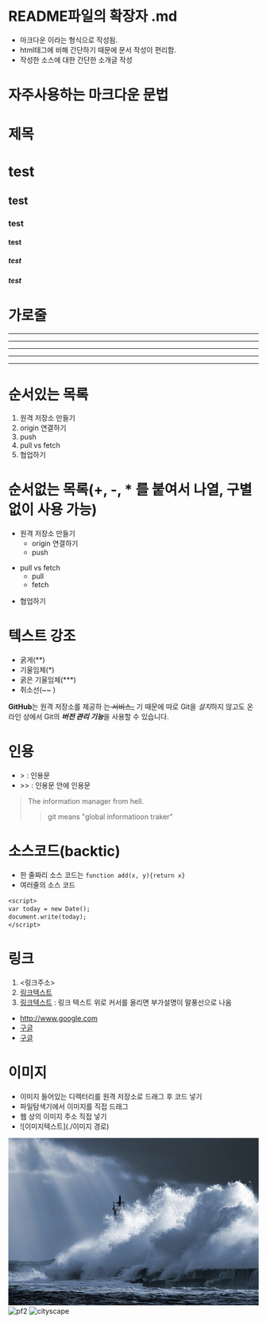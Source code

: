 # README파일의 확장자 .md 
- 마크다운 이라는 형식으로 작성됨.
- html태그에 비해 간단하기 때문에 문서 작성이 편리함.
- 작성한 소스에 대한 간단한 소개글 작성

# 자주사용하는 마크다운 문법


# 제목
# test
## test
### test
#### test
##### test
##### test

# 가로줄
---
------
***
******
* * *

# 순서있는 목록
1. 원격 저장소 만들기
2. origin 연결하기
3. push
4. pull vs fetch
5. 협업하기


# 순서없는 목록(+, -, * 를 붙여서 나열, 구별없이 사용 가능)
- 원격 저장소 만들기
  - origin 연결하기
  - push
+ pull vs fetch
  * pull
  * fetch
- 협업하기

# 텍스트 강조
- 굵게(**)
- 기울임체(*)
- 굵은 기울임체(***)
- 취소선(~~ )

**GitHub**는  원격 저장소를 제공하  ~~는 서비스_~~ 기 때문에
따로 Git을 *설치*하지 않고도
온라인 상에서 Git의 ***버전 관리 기능***을 사용할 수 있습니다.

# 인용
- &gt;  : 인용문
- &gt;&gt;  : 인용문 안에 인용문

> The information manager from hell.
>> git means "global informatioon traker"

# 소스코드(backtic)
- 한 줄짜리 소스 코드는 `function add(x, y){return x}`
- 여러줄의 소스 코드
```
<script>
var today = new Date();
document.write(today);
</script>
```

# 링크
1. <링크주소> 
2. [링크텍스트](링크주소) 
4. [링크텍스트](링크주소, "부가 설명")  : 링크 텍스트 위로 커서를 올리면 부가설명이 말풍선으로 나옴

- <http://www.google.com>
- [구글](http://www.google.com)
- [구글](http://www.google.com, "검색 사이트")

# 이미지
- 이미지 들어있는 디렉터리를 원격 저장소로 드래그 후 코드 넣기
- 파일탐색기에서 이미지를 직접 드래그
- 웹 상의 이미지 주소 직접 넣기
- ![이미지텍스트](./이미지 경로)

![storm](./images/storm.jpg)
![pf2](https://user-images.githubusercontent.com/56223139/165875437-2ec80b22-6709-44b5-9e67-e60758663dfb.png)
![cityscape](https://cdn.pixabay.com/photo/2022/03/27/15/03/cityscape-7095358_960_720.jpg)
